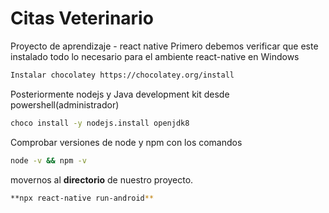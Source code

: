 # Citas Veterinario

Proyecto de aprendizaje - react native
Primero debemos verificar que este instalado todo lo necesario para el ambiente react-native en Windows
```bash
Instalar chocolatey https://chocolatey.org/install
```
Posteriormente nodejs y Java development kit desde powershell(administrador)
```bash
choco install -y nodejs.install openjdk8
```

Comprobar versiones de node y npm con los comandos
```bash
node -v && npm -v
```

movernos al **directorio** de nuestro proyecto.
```bash
**npx react-native run-android**
```

